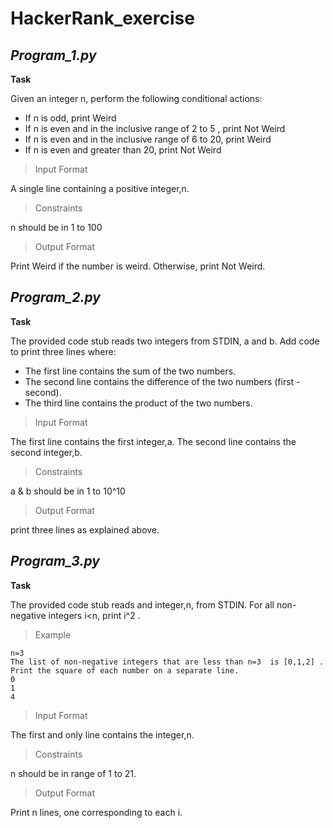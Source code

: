 # HackerRank_exercise

## ***Program_1.py***

  **Task**
    
   Given an integer n, perform the following conditional actions:

- If n is odd, print Weird
- If n is even and in the inclusive range of 2 to 5 , print Not Weird
- If n is even and in the inclusive range of 6 to 20, print Weird
- If n is even and greater than 20, print Not Weird

>Input Format

A single line containing a positive integer,n.

>Constraints

n should be in 1 to 100

>Output Format

Print Weird if the number is weird. Otherwise, print Not Weird.


## ***Program_2.py***

  **Task**
  
  The provided code stub reads two integers from STDIN, a and b. Add code to print three lines where:

- The first line contains the sum of the two numbers.
- The second line contains the difference of the two numbers (first - second).
- The third line contains the product of the two numbers.

>Input Format

The first line contains the first integer,a.
The second line contains the second integer,b.

>Constraints

a & b should be in 1 to 10^10

>Output Format

print three lines as explained above.


## ***Program_3.py***

  **Task**
  
  The provided code stub reads and integer,n, from STDIN. For all non-negative integers i<n, print i^2 .
  
>Example

    n=3
    The list of non-negative integers that are less than n=3  is [0,1,2] . Print the square of each number on a separate line.
    0
    1
    4
       
>Input Format

The first and only line contains the integer,n.

>Constraints

n should be in range of 1 to 21.

>Output Format

Print n lines, one corresponding to each i.

